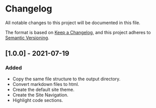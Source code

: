 # Changelog

All notable changes to this project will be documented in this file.

The format is based on [Keep a Changelog](https://keepachangelog.com/en/1.0.0/), and this project adheres to [Semantic Versioning](https://semver.org/spec/v2.0.0.html).

## [1.0.0] - 2021-07-19

### Added

- Copy the same file structure to the output directory.
- Convert markdown files to html.
- Create the default site theme.
- Create the Site Navigation.
- Highlight code sections.

